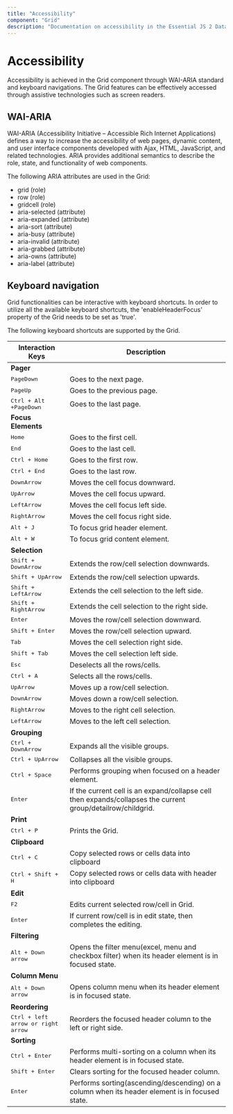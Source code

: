 ```yaml
---
title: "Accessibility"
component: "Grid"
description: "Documentation on accessibility in the Essential JS 2 DataGrid control, featuring WAI-ARIA standards and keyboard navigation."
---
```


# Accessibility

Accessibility is achieved in the Grid component through WAI-ARIA standard and keyboard navigations. The Grid features can be effectively accessed through assistive technologies such as screen readers.

## WAI-ARIA

WAI-ARIA (Accessibility Initiative – Accessible Rich Internet Applications) defines a way to increase the accessibility of web pages, dynamic content, and user interface components developed with Ajax, HTML, JavaScript, and related technologies. ARIA provides additional semantics to describe the role, state, and functionality of web components.

The following ARIA attributes are used in the Grid:
* grid (role)
* row (role)
* gridcell (role)
* aria-selected (attribute)
* aria-expanded (attribute)
* aria-sort (attribute)
* aria-busy (attribute)
* aria-invalid (attribute)
* aria-grabbed (attribute)
* aria-owns (attribute)
* aria-label (attribute)

## Keyboard navigation

Grid functionalities can be interactive with keyboard shortcuts. In order to utilize all the available keyboard shortcuts, the 'enableHeaderFocus' property of the Grid needs to be set as 'true'.

The following keyboard shortcuts are supported by the Grid.

Interaction Keys | Description
-----|-----
<b>Pager</b>||
<kbd>PageDown</kbd> | Goes to the next page.
<kbd>PageUp</kbd> | Goes to the previous page.
<kbd>Ctrl + Alt +PageDown</kbd> | Goes to the last page.
<b>Focus Elements</b>||
<kbd>Home</kbd> | Goes to the first cell.
<kbd>End</kbd> | Goes to the last cell.
<kbd>Ctrl + Home</kbd> | Goes to the first row.
<kbd>Ctrl + End</kbd> | Goes to the last row.
<kbd>DownArrow</kbd> | Moves the cell focus downward.
<kbd>UpArrow</kbd> | Moves the cell focus upward.
<kbd>LeftArrow</kbd> | Moves the cell focus left side.
<kbd>RightArrow</kbd> | Moves the cell focus right side.
<kbd>Alt + J</kbd> | To focus grid header element.
<kbd>Alt + W</kbd> | To focus grid content element.
<b>Selection</b>||
<kbd>Shift + DownArrow</kbd> | Extends the row/cell selection downwards.
<kbd>Shift + UpArrow</kbd> | Extends the row/cell selection upwards.
<kbd>Shift + LeftArrow</kbd> | Extends the cell selection to the left side.
<kbd>Shift + RightArrow</kbd> | Extends the cell selection to the right side.
<kbd>Enter</kbd> | Moves the row/cell selection downward.
<kbd>Shift + Enter</kbd> | Moves the row/cell selection upward.
<kbd>Tab</kbd> | Moves the cell selection right side.
<kbd>Shift + Tab</kbd> | Moves the cell selection left side.
<kbd>Esc</kbd> | Deselects all the rows/cells.
<kbd>Ctrl + A</kbd> | Selects all the rows/cells.
<kbd>UpArrow</kbd> | Moves up a row/cell selection.
<kbd>DownArrow</kbd> | Moves down a row/cell selection.
<kbd>RightArrow</kbd> | Moves to the right cell selection.
<kbd>LeftArrow</kbd> | Moves to the left cell selection.
<b>Grouping</b>||
<kbd>Ctrl + DownArrow</kbd> | Expands all the visible groups.
<kbd>Ctrl + UpArrow</kbd> | Collapses all the visible groups.
<kbd>Ctrl + Space</kbd> | Performs grouping when focused on a header element.
<kbd>Enter</kbd> | If the current cell is an expand/collapse cell then expands/collapses the current group/detailrow/childgrid.
<b>Print</b>||
<kbd>Ctrl + P</kbd> | Prints the Grid.
<b>Clipboard</b>||
<kbd>Ctrl + C</kbd> | Copy selected rows or cells data into clipboard
<kbd>Ctrl + Shift + H</kbd> | Copy selected rows or cells data with header into clipboard
<b>Edit</b>||
<kbd>F2</kbd> | Edits current selected row/cell in Grid.
<kbd>Enter</kbd> | If current row/cell is in edit state, then completes the editing.
<b>Filtering</b>||
<kbd>Alt + Down arrow</kbd> | Opens the filter menu(excel, menu and checkbox filter) when its header element is in focused state.
<b>Column Menu</b>||
<kbd>Alt + Down arrow</kbd> | Opens column menu when its header element is in focused state.
<b>Reordering</b>||
<kbd>Ctrl + left arrow or right arrow</kbd> | Reorders the focused header column to the left or right side.
<b>Sorting</b>||
<kbd>Ctrl + Enter</kbd> | Performs multi-sorting on a column when its header element is in focused state.
<kbd>Shift + Enter</kbd> | Clears sorting for the focused header column.
<kbd>Enter</kbd> | Performs sorting(ascending/descending) on a column when its header element is in focused state.